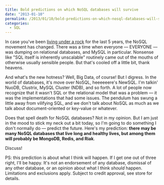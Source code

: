 ```yaml
---
title: Bold predictions on which NoSQL databases will survive
date: "2013-01-10"
permalink: /2013/01/10/bold-predictions-on-which-nosql-databases-will-survive/
categories:
  - SQL
---
```

In case you've been [living under a rock][1] for the last 5 years, the NoSQL movement has changed. There was a time when everyone &#8212; EVERYONE &#8212; was dumping on relational databases, and MySQL in particular. Nonsense like "SQL itself is inherently unscalable" routinely came out of the mouths of otherwise usually sensible people. But that's cooled off a little bit, thank heavens.

And what's the new hotness? Well, Big Data, of course! But I digress. In the world of databases, it's move over NoSQL, heeeeeere's NewSQL. I'm talkin' NuoDB, Clustrix, MySQL Cluster (NDB), and so forth. A lot of people now recognize that it wasn't SQL or the relational model that was a problem &#8212; it was the implementations that had some issues. The pendulum has swung a little away from vilifying SQL, and we don't talk about NoSQL as much as we talk about document-oriented or key-value or whatever.

Does that spell death for NoSQL databases? Not in my opinion. But I am just in the mood to stick my neck out a bit today, so I'm going to do something I don't normally do &#8212; predict the future. Here's my prediction: **there may be many NoSQL databases that live long and healthy lives, but among them will probably be MongoDB, Redis, and Riak**.

Discuss!

PS: this prediction is about what I think will happen. If I get one out of three right, I'll be happy. It's not an endorsement of any database, dismissal of any other database, or an opinion about what I think *should* happen. Limitations and exclusions apply. Subject to credit approval, see store for details.

 [1]: http://www.youtube.com/watch?v=cvXqm0RdJms
